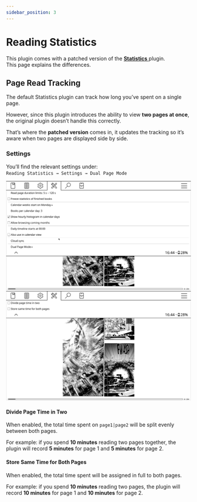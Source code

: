 ```yaml
---
sidebar_position: 3
---
```


# Reading Statistics

This plugin comes with a patched version of the [ **Statistics** ](https://github.com/OGKevin/statistics.koplugin) plugin.  
This page explains the differences.

## Page Read Tracking

The default Statistics plugin can track how long you’ve spent on a single page.

However, since this plugin introduces the ability to view **two pages at once**,
the original plugin doesn’t handle this correctly.

That’s where the **patched version** comes in, it updates the tracking so it’s
aware when two pages are displayed side by side.

### Settings

You’ll find the relevant settings under:  
`Reading Statistics → Settings → Dual Page Mode`

![](./img/reading-settings.png)  
![](./img/reading-settings-dual-page.png)

#### Divide Page Time in Two

When enabled, the total time spent on `page1|page2` will be split evenly
between both pages.

For example: if you spend **10 minutes** reading two pages together, the plugin
will record **5 minutes** for page 1 and **5 minutes** for page 2.

#### Store Same Time for Both Pages

When enabled, the total time spent will be assigned in full to both pages.

For example: if you spend **10 minutes** reading two pages, the plugin will
record **10 minutes** for page 1 and **10 minutes** for page 2.
